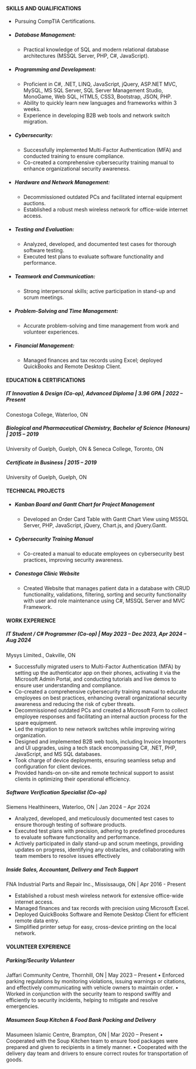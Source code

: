 #### SKILLS AND QUALIFICATIONS
-	Pursuing CompTIA Certifications.

- ##### Database Management:
  - Practical knowledge of SQL and modern relational database architectures (MSSQL Server, PHP, C#, JavaScript).
- ##### Programming and Development:
  - Proficient in C#, .NET, LINQ, JavaScript, jQuery, ASP.NET MVC, MySQL, MS SQL Server, SQL Server Management Studio, MonoGame, Web SQL, HTML5, CSS3, Bootstrap, JSON, PHP.
  - Ability to quickly learn new languages and frameworks within 3 weeks.
  - Experience in developing B2B web tools and network switch migration.
- ##### Cybersecurity:
  - Successfully implemented Multi-Factor Authentication (MFA) and conducted training to ensure compliance.
  - Co-created a comprehensive cybersecurity training manual to enhance organizational security awareness.
- ##### Hardware and Network Management:
  - Decommissioned outdated PCs and facilitated internal equipment auctions.
  - Established a robust mesh wireless network for office-wide internet access.
- ##### Testing and Evaluation:
  - Analyzed, developed, and documented test cases for thorough software testing.
  - Executed test plans to evaluate software functionality and performance.
- ##### Teamwork and Communication:
  - Strong interpersonal skills; active participation in stand-up and scrum meetings.  
- ##### Problem-Solving and Time Management:
  - Accurate problem-solving and time management from work and volunteer experiences.
- ##### Financial Management:
  - Managed finances and tax records using Excel; deployed QuickBooks and Remote Desktop Client.

#### EDUCATION & CERTIFICATIONS
##### IT Innovation & Design (Co-op), Advanced Diploma | 3.96 GPA | 2022 – Present
Conestoga College, Waterloo, ON

##### Biological and Pharmaceutical Chemistry, Bachelor of Science (Honours) | 2015 – 2019
University of Guelph, Guelph, ON & Seneca College, Toronto, ON

##### Certificate in Business | 2015 – 2019
University of Guelph, Guelph, ON

#### TECHNICAL PROJECTS
- ##### Kanban Board and Gantt Chart for Project Management
  - Developed an Order Card Table with Gantt Chart View using MSSQL Server, PHP, JavaScript, jQuery, Chart.js, and jQuery.Gantt.
- ##### Cybersecurity Training Manual
  - Co-created a manual to educate employees on cybersecurity best practices, improving security awareness.
- ##### Conestoga Clinic Website
  - Created Website that manages patient data in a database with CRUD functionality, validations, filtering, sorting and security functionality with user and role maintenance using C#, MSSQL Server and MVC Framework.

#### WORK EXPERIENCE
##### IT Student / C# Programmer (Co-op) | May 2023 – Dec 2023, Apr 2024 – Aug 2024                                                                                                                                           
Mysys Limited., Oakville, ON
- Successfully migrated users to Multi-Factor Authentication (MFA) by setting up the authenticator app on their phones, activating it via the Microsoft Admin Portal, and conducting tutorials and live demos to ensure user understanding and compliance.
-	Co-created a comprehensive cybersecurity training manual to educate employees on best practices, enhancing overall organizational security awareness and reducing the risk of cyber threats.
-	Decommissioned outdated PCs and created a Microsoft Form to collect employee responses and facilitating an internal auction process for the spare equipment.
-	Led the migration to new network switches while improving wiring organization.
-	Designed and implemented B2B web tools, including Invoice Importers and UI upgrades, using a tech stack encompassing C#, .NET, PHP, JavaScript, and MS SQL databases.
-	Took charge of device deployments, ensuring seamless setup and configuration for client devices.
- Provided hands-on on-site and remote technical support to assist clients in optimizing their operational efficiency.

##### Software Verification Specialist (Co-op)
Siemens Healthineers, Waterloo, ON | Jan 2024 – Apr 2024
-	Analyzed, developed, and meticulously documented test cases to ensure thorough testing of software products.
-	Executed test plans with precision, adhering to predefined procedures to evaluate software functionality and
performance.
-	Actively participated in daily stand-up and scrum meetings, providing updates on progress, identifying any obstacles,
and collaborating with team members to resolve issues effectively

##### Inside Sales, Accountant, Delivery and Tech Support
FNA Industrial Parts and Repair Inc., Mississauga, ON | Apr 2016 - Present
-	Established a robust mesh wireless network for extensive office-wide internet access.
-	Managed finances and tax records with precision using Microsoft Excel.
-	Deployed QuickBooks Software and Remote Desktop Client for efficient remote data entry.
-	Simplified printer setup for easy, cross-device printing on the local network.

#### VOLUNTEER EXPERIENCE
##### Parking/Security Volunteer
Jaffari Community Centre, Thornhill, ON | May 2023 – Present
•	Enforced parking regulations by monitoring violations, issuing warnings or citations, and effectively communicating with vehicle owners to maintain order.
•	Worked in conjunction with the security team to respond swiftly and efficiently to security incidents, helping to mitigate and resolve emergencies.

##### Masumeen Soup Kitchen & Food Bank Packing and Delivery
Masumeen Islamic Centre, Brampton, ON | Mar 2020 – Present
•	Cooperated with the Soup Kitchen team to ensure food packages were prepared and given to recipients in a timely manner.
•	Cooperated with the delivery day team and drivers to ensure correct routes for transportation of goods.
